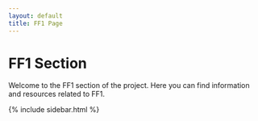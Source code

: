 ```yaml
---
layout: default
title: FF1 Page
---
```


# FF1 Section

Welcome to the FF1 section of the project. Here you can find information and resources related to FF1.

{% include sidebar.html %}